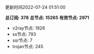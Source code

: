 更新时间2022-07-24 01:51:00

**总订阅: 378**
**总节点: 15265**
**有效节点: 2971**
- v2ray节点: 1926
- ss节点: 793
- ssr节点: 7
- trojan节点: 245
